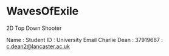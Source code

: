 # WavesOfExile
2D Top Down Shooter

Name            : Student ID  : University Email
Charlie Dean    : 37919687    : c.dean2@lancaster.ac.uk

